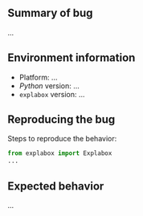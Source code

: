## Summary of bug
...

## Environment information
- Platform: ...
- *Python* version: ...
- `explabox` version: ...

## Reproducing the bug
Steps to reproduce the behavior:

```python
from explabox import Explabox
...
```

## Expected behavior
...
